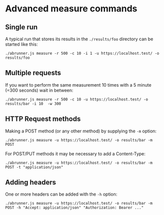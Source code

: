 # Advanced measure commands

## Single run

A typical run that stores its results in the `./results/foo` directory can be started like this:
```shell
./abrunner.js measure -r 500 -c 10 -i 1 -u https://localhost.test/ -o results/foo
```

## Multiple requests

If you want to perform the same measurement 10 times with a 5 minute (=300 seconds) wait in between:
```shell
./abrunner.js measure -r 500 -c 10 -u https://localhost.test/ -o results/bar -i 10  -w 300
 ```

## HTTP Request methods

Making a POST method (or any other method) by supplying the `-m` option:
```shell
./abrunner.js measure -u https://localhost.test/ -o results/bar -m POST
```

For POST/PUT methods it may be necessary to add a Content-Type:
```shell
./abrunner.js measure -u https://localhost.test/ -o results/bar -m POST -t "application/json"
```

## Adding headers

One or more headers can be added with the `-h` option:
```shell
./abrunner.js measure -u https://localhost.test/ -o results/bar -m POST -h "Accept: application/json" "Authorization: Bearer ..."
```